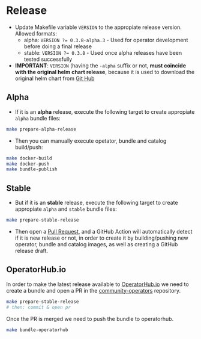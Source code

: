 # Release
* Update Makefile variable `VERSION` to the appropiate release version. Allowed formats:
  * alpha: `VERSION ?= 0.3.8-alpha.3` - Used for operator development before doing a final release
  * stable: `VERSION ?= 0.3.8` - Used once alpha releases have been tested successfully
* **IMPORTANT**: `VERSION` (having the `-alpha` suffix or not, **must coincide with the original helm chart release**, because it is used to download the original helm chart from [Git Hub](https://github.com/external-secrets/external-secrets/releases)


## Alpha
* If it is an **alpha** release, execute the following target to create appropiate `alpha` bundle files:
```bash
make prepare-alpha-release
```
* Then you can manually execute opetator, bundle and catalog build/push:
```bash
make docker-build
make docker-push
make bundle-publish
```

## Stable
* But if it is an **stable** release, execute the following target to create appropiate `alpha` and `stable` bundle files:
```bash
make prepare-stable-release
```
* Then open a [Pull Request](https://github.com/external-secrets/external-secrets-helm-operator/pulls), and a GitHub Action will automatically detect if it is new release or not, in order to create it by building/pushing new operator, bundle and catalog images, as well as creating a GitHub release draft.

## OperatorHub.io
In order to make the latest release available to [OperatorHub.io](https://operatorhub.io/) we need to create a bundle and open a PR in the [community-operators](https://github.com/k8s-operatorhub/community-operators/) repository.


```bash
make prepare-stable-release
# then: commit & open pr
```

Once the PR is merged we need to push the bundle to operatorhub.
```bash
make bundle-operatorhub
```